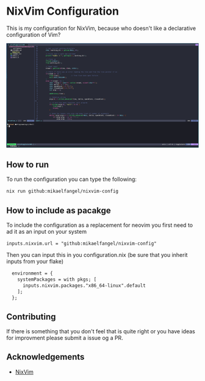 # NixVim Configuration
This is my configuration for NixVim, because who doesn't like a declarative configuration of Vim?

![Screenshot of configuration](/images/demo.png)

## How to run

To run the configuration you can type the following:

```bash
nix run github:mikaelfangel/nixvim-config
```

## How to include as pacakge

To include the configuration as a replacement for neovim you first need to ad it as an input on your system
```
inputs.nixvim.url = "github:mikaelfangel/nixvim-config"
```

Then you can input this in you configuration.nix (be sure that you inherit inputs from your flake)
```
  environment = {
    systemPackages = with pkgs; [
      inputs.nixvim.packages."x86_64-linux".default
    ];
  };
```

## Contributing

If there is something that you don't feel that is quite right or you have ideas for improvment please submit a issue og a PR.

## Acknowledgements
 * [NixVim](https://github.com/nix-community/nixvim)
